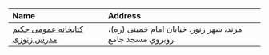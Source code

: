 | Name                                                                                                   | Address                                                   |
|:-------------------------------------------------------------------------------------------------------|:----------------------------------------------------------|
| [كتابخانه عمومی حکیم مدرس زنوزی](https://lib.ir/fa/library/305/كتابخانه-عمومی-حکیم-مدرس-زنوزی/search/) | مرند، شهر زنوز. خيابان امام خمینی (ره)، روبروي مسجد جامع. |